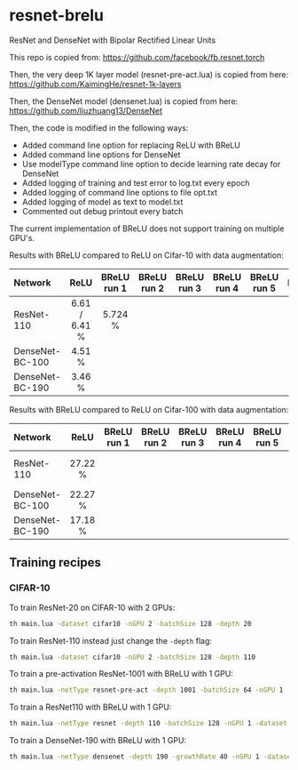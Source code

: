 # resnet-brelu
ResNet and DenseNet with Bipolar Rectified Linear Units

This repo is copied from:
https://github.com/facebook/fb.resnet.torch

Then, the very deep 1K layer model (resnet-pre-act.lua) is copied from here:
https://github.com/KaimingHe/resnet-1k-layers

Then, the DenseNet model (densenet.lua) is copied from here:
https://github.com/liuzhuang13/DenseNet

Then, the code is modified in the following ways:
- Added command line option for replacing ReLU with BReLU
- Added command line options for DenseNet
- Use modelType command line option to decide learning rate decay for DenseNet
- Added logging of training and test error to log.txt every epoch
- Added logging of command line options to file opt.txt
- Added logging of model as text to model.txt
- Commented out debug printout every batch

The current implementation of BReLU does not support training on multiple GPU's.

Results with BReLU compared to ReLU on Cifar-10 with data augmentation:

| Network         | ReLU           | BReLU run 1   | BReLU run 2 | BReLU run 3 | BReLU run 4 | BReLU run 5 | BreLU         |
| :---            | :---:          | :---:         | :---:       | :---:       | :---:       | :---:       | ---:          |
| ResNet-110      | 6.61 / 6.41 %  | 5.724 %       |             |             |             |             | 5.725 +- 0.0% |
| DenseNet-BC-100 | 4.51 %         |               |             |             |             |             |               |
| DenseNet-BC-190 | 3.46 %         |               |             |             |             |             |               |

Results with BReLU compared to ReLU on Cifar-100 with data augmentation:

| Network         | ReLU           | BReLU run 1   | BReLU run 2 | BReLU run 3 | BReLU run 4 | BReLU run 5 | BreLU         |
| :---            | :---:          | :---:         | :---:       | :---:       | :---:       | :---:       | ---:          |
| ResNet-110      | 27.22 %        |               |             |             |             |             | 0.0 +- 0.0%   |
| DenseNet-BC-100 | 22.27 %        |               |             |             |             |             |               |
| DenseNet-BC-190 | 17.18 %        |               |             |             |             |             |               |


Training recipes
----------------

### CIFAR-10

To train ResNet-20 on CIFAR-10 with 2 GPUs:

```bash
th main.lua -dataset cifar10 -nGPU 2 -batchSize 128 -depth 20
```

To train ResNet-110 instead just change the `-depth` flag:

```bash
th main.lua -dataset cifar10 -nGPU 2 -batchSize 128 -depth 110
```

To train a pre-activation ResNet-1001 with BReLU with 1 GPU:

```bash
th main.lua -netType resnet-pre-act -depth 1001 -batchSize 64 -nGPU 1 -dataset cifar10 -nEpochs 200 -BReLU true
```
To train a ResNet110 with BReLU with 1 GPU:

```bash
th main.lua -netType resnet -depth 110 -batchSize 128 -nGPU 1 -dataset cifar10 -BReLU true
```

To train a DenseNet-190 with BReLU with 1 GPU:

```bash
th main.lua -netType densenet -depth 190 -growthRate 40 -nGPU 1 -dataset cifar10 -batchSize 64 -nEpochs 300 -optnet true -BReLU true
```

